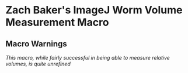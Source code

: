 ﻿# Zach Baker's ImageJ Worm Volume Measurement Macro
## Macro Warnings
*This macro, while fairly successful in being able to measure relative volumes, is quite unrefined*
